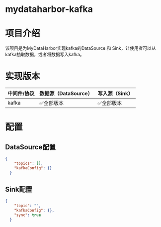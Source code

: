# mydataharbor-kafka
# 项目介绍

该项目是为MyDataHarbor实现kafka的DataSource 和 Sink，让使用者可以从kafka抽取数据，或者将数据写入kafka。

# 实现版本

| 中间件/协议 | 数据源（DataSource） | 写入源（Sink） |
| ----------- | -------------------- | -------------- |
| kafka       | ✅全部版本            | ✅全部版本      |

# 配置

## DataSource配置

```json
{
    "topics": [],
    "kafkaConfig": {}
  }
```

## Sink配置

```json
{
    "topic": "",
    "kafkaConfig": {},
    "sync": true
  }
```

